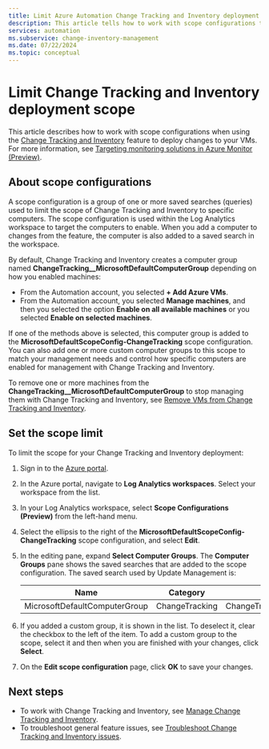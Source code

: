 ```yaml
---
title: Limit Azure Automation Change Tracking and Inventory deployment scope
description: This article tells how to work with scope configurations to limit the scope of a Change Tracking and Inventory deployment.
services: automation
ms.subservice: change-inventory-management
ms.date: 07/22/2024
ms.topic: conceptual
---
```


# Limit Change Tracking and Inventory deployment scope

This article describes how to work with scope configurations when using the [Change Tracking and Inventory](overview.md) feature to deploy changes to your VMs. For more information, see [Targeting monitoring solutions in Azure Monitor (Preview)](/previous-versions/azure/azure-monitor/insights/solution-targeting).

## About scope configurations

A scope configuration is a group of one or more saved searches (queries) used to limit the scope of Change Tracking and Inventory to specific computers. The scope configuration is used within the Log Analytics workspace to target the computers to enable. When you add a computer to changes from the feature, the computer is also added to a saved search in the workspace.

By default, Change Tracking and Inventory creates a computer group named **ChangeTracking__MicrosoftDefaultComputerGroup** depending on how you enabled machines:

* From the Automation account, you selected **+ Add Azure VMs**.
* From the Automation account, you selected **Manage machines**, and then you selected the option **Enable on all available machines** or you selected **Enable on selected machines**.

If one of the methods above is selected, this computer group is added to the **MicrosoftDefaultScopeConfig-ChangeTracking** scope configuration. You can also add one or more custom computer groups to this scope to match your management needs and control how specific computers are enabled for management with Change Tracking and Inventory.

To remove one or more machines from the **ChangeTracking__MicrosoftDefaultComputerGroup** to stop managing them with Change Tracking and Inventory, see [Remove VMs from Change Tracking and Inventory](remove-vms-from-change-tracking.md).

## Set the scope limit

To limit the scope for your Change Tracking and Inventory deployment:

1. Sign in to the [Azure portal](https://portal.azure.com).

2. In the Azure portal, navigate to **Log Analytics workspaces**. Select your workspace from the list.

3. In your Log Analytics workspace, select **Scope Configurations (Preview)** from the left-hand menu.

4. Select the ellipsis to the right of the  **MicrosoftDefaultScopeConfig-ChangeTracking** scope configuration, and select **Edit**.

5. In the editing pane, expand **Select Computer Groups**. The **Computer Groups** pane shows the saved searches that are added to the scope configuration. The saved search used by Update Management is:

    |Name     |Category  |Alias  |
    |---------|---------|---------|
    |MicrosoftDefaultComputerGroup     | ChangeTracking        | ChangeTracking__MicrosoftDefaultComputerGroup         |

6. If you added a custom group, it is shown in the list. To deselect it, clear the checkbox to the left of the item. To add a custom group to the scope, select it and then when you are finished with your changes, click **Select**.

7. On the **Edit scope configuration** page, click **OK** to save your changes.

## Next steps

* To work with Change Tracking and Inventory, see [Manage Change Tracking and Inventory](manage-change-tracking.md).
* To troubleshoot general feature issues, see [Troubleshoot Change Tracking and Inventory issues](../troubleshoot/change-tracking.md).
